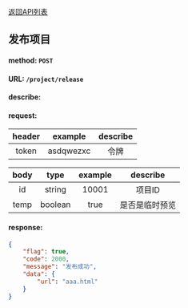 [返回API列表](../API-documentation.md)
## 发布项目

#### method: `POST`
#### URL: `/project/release`
#### describe:

#### request:
| header |  example  | describe |
| :----: | :-------: | :------: |
| token  | asdqwezxc |   令牌   |

| body  |  type   | example |    describe    |
| :---: | :-----: | :-----: | :------------: |
|  id   | string  |  10001  |     项目ID     |
| temp  | boolean |  true   | 是否是临时预览 |

#### response:
```json
{
	"flag": true,
	"code": 2000,
	"message": "发布成功",
	"data": {
		"url": "aaa.html"
	}
}
```
